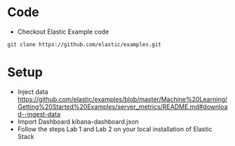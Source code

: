 # Code 
* Checkout Elastic Example code
```
git clone https://github.com/elastic/examples.git
```

# Setup
* Inject data https://github.com/elastic/examples/blob/master/Machine%20Learning/Getting%20Started%20Examples/server_metrics/README.md#download--ingest-data
* Import Dashboard kibana-dashboard.json
* Follow the steps Lab 1 and Lab 2 on your local installation of Elastic Stack
